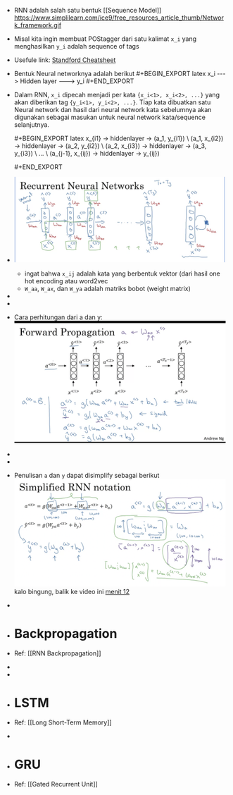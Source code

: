 - RNN adalah salah satu bentuk [[Sequence Model]]
  https://www.simplilearn.com/ice9/free_resources_article_thumb/Network_framework.gif
- Misal kita ingin membuat POStagger dari satu kalimat `x_i` yang menghasilkan `y_i` adalah sequence of tags
- Usefule link: [Standford Cheatsheet](https://stanford.edu/~shervine/teaching/cs-230/cheatsheet-recurrent-neural-networks)
- Bentuk Neural networknya adalah berikut
  #+BEGIN_EXPORT latex
  x_i --- > Hidden layer ---> y_i
  #+END_EXPORT
- Dalam RNN, `x_i` dipecah menjadi per kata `{x_i<1>, x_i<2>, ...}` yang akan diberikan tag `{y_i<1>, y_i<2>, ...}`. Tiap kata dibuatkan satu Neural network dan hasil dari neural network kata sebelumnya akan digunakan sebagai masukan untuk neural network kata/sequence selanjutnya.
  
  #+BEGIN_EXPORT latex
  x_{i1} -> hiddenlayer -> (a_1, y_{i1}) 
  \\
  (a_1, x_{i2}) -> hiddenlayer -> (a_2, y_{i2})
  \\
  (a_2, x_{i3}) -> hiddenlayer -> (a_3, y_{i3})
  \\
  ...
  \\
  (a_{j-1}, x_{ij}) -> hiddenlayer -> y_{ij})
  
  #+END_EXPORT
- ![image.png](../assets/image_1644724917918_0.png)
	- ingat bahwa `x_ij` adalah kata yang berbentuk vektor (dari hasil one hot encoding atau word2vec
	- `W_aa`, `W_ax`, dan `W_ya` adalah matriks bobot (weight matrix)
-
-
- Cara perhitungan dari a dan y:
  ![image.png](../assets/image_1644725251971_0.png)
-
-
- Penulisan `a` dan `y` dapat disimplify sebagai berikut
  ![image.png](../assets/image_1644725778161_0.png) 
  kalo bingung, balik ke video ini [menit 12](https://www.coursera.org/learn/nlp-sequence-models/lecture/ftkzt/recurrent-neural-network-model)
-
- # Backpropagation
- Ref: [[RNN Backpropagation]]
-
-
- # LSTM
- Ref: [[Long Short-Term Memory]]
-
- # GRU
- Ref: [[Gated Recurrent Unit]]
